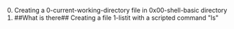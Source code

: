 0. Creating a 0-current-working-directory file in 0x00-shell-basic directory
1. ##What is there## Creating a file 1-listit with a scripted command "ls" 
